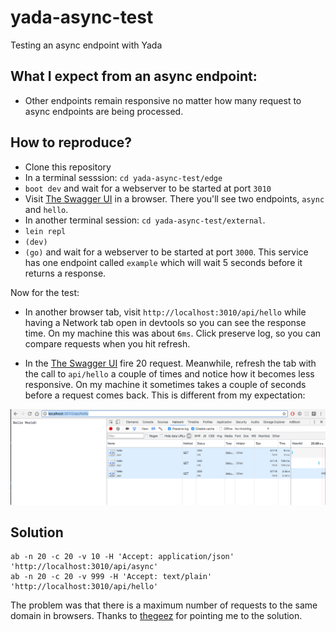 # yada-async-test
Testing an async endpoint with Yada

## What I expect from an async endpoint:

* Other endpoints remain responsive no matter how many request to async endpoints are being processed.

## How to reproduce?

* Clone this repository
* In a terminal sesssion: `cd yada-async-test/edge`
* `boot dev` and wait for a webserver to be started at port `3010`
* Visit [The Swagger UI](http://localhost:3010/swagger/?url=http://localhost:3010/api/swagger.json#) in a browser. There you'll see two endpoints, `async` and `hello`.
* In another terminal session: `cd yada-async-test/external`.
* `lein repl`
* `(dev)`
* `(go)` and wait for a webserver to be started at port `3000`. This service has one endpoint called `example` which will wait 5 seconds before it returns a response.

Now for the test:

* In another browser tab, visit `http://localhost:3010/api/hello` while having a Network tab open in devtools so you can see the response time. On my machine this was about `6ms`. Click preserve log, so you can compare requests when you hit refresh.

* In the [The Swagger UI](http://localhost:3010/swagger/?url=http://localhost:3010/api/swagger.json) fire 20 request. Meanwhile, refresh the tab with the call to `api/hello` a couple of times and notice how it becomes less responsive. On my machine it sometimes takes a couple of seconds before a request comes back. This is different from my expectation:

![Hello Yada](yada-hello.png)

## Solution

    ab -n 20 -c 20 -v 10 -H 'Accept: application/json' 'http://localhost:3010/api/async'
    ab -n 20 -c 20 -v 999 -H 'Accept: text/plain' 'http://localhost:3010/api/hello'
    
The problem was that there is a maximum number of requests to the same
domain in browsers. Thanks to [thegeez](https://github.com/thegeez)
for pointing me to the solution.
